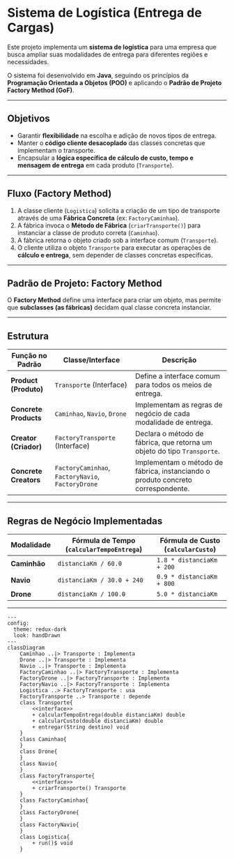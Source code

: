 # Sistema de Logística (Entrega de Cargas)

Este projeto implementa um **sistema de logística** para uma empresa que busca ampliar suas modalidades de entrega para diferentes regiões e necessidades.  

O sistema foi desenvolvido em **Java**, seguindo os princípios da **Programação Orientada a Objetos (POO)** e aplicando o **Padrão de Projeto Factory Method (GoF)**.

---

## Objetivos

- Garantir **flexibilidade** na escolha e adição de novos tipos de entrega.  
- Manter o **código cliente desacoplado** das classes concretas que implementam o transporte.  
- Encapsular a **lógica específica de cálculo de custo, tempo e mensagem de entrega** em cada produto (`Transporte`).  

---

## Fluxo (Factory Method)

1. A classe cliente (`Logistica`) solicita a criação de um tipo de transporte através de uma **Fábrica Concreta** (ex: `FactoryCaminhao`).  
2. A fábrica invoca o **Método de Fábrica** (`criarTransporte()`) para instanciar a classe de produto correta (`Caminhao`).  
3. A fábrica retorna o objeto criado sob a interface comum (`Transporte`).  
4. O cliente utiliza o objeto `Transporte` para executar as operações de **cálculo e entrega**, sem depender de classes concretas específicas.

---

## Padrão de Projeto: Factory Method

O **Factory Method** define uma interface para criar um objeto, mas permite que **subclasses (as fábricas)** decidam qual classe concreta instanciar.

---

## Estrutura

| Função no Padrão | Classe/Interface | Descrição |
|------------------|------------------|------------|
| **Product (Produto)** | `Transporte` (Interface) | Define a interface comum para todos os meios de entrega. |
| **Concrete Products** | `Caminhao`, `Navio`, `Drone` | Implementam as regras de negócio de cada modalidade de entrega. |
| **Creator (Criador)** | `FactoryTransporte` (Interface) | Declara o método de fábrica, que retorna um objeto do tipo `Transporte`. |
| **Concrete Creators** | `FactoryCaminhao`, `FactoryNavio`, `FactoryDrone` | Implementam o método de fábrica, instanciando o produto concreto correspondente. |

---

## Regras de Negócio Implementadas

| Modalidade | Fórmula de Tempo (`calcularTempoEntrega`) | Fórmula de Custo (`calcularCusto`) |
|-------------|-------------------------------------------|------------------------------------|
| **Caminhão** | `distanciaKm / 60.0` | `1.8 * distanciaKm + 200` |
| **Navio** | `distanciaKm / 30.0 + 240` | `0.9 * distanciaKm + 800` |
| **Drone** | `distanciaKm / 100.0` | `5.0 * distanciaKm` |

---
```mermaid
---
config:
  theme: redux-dark
  look: handDrawn
---
classDiagram
    Caminhao ..|> Transporte : Implementa
    Drone ..|> Transporte : Implementa
    Navio ..|> Transporte : Implementa
    FactoryCaminhao ..|> FactoryTransporte : Implementa
    FactoryDrone ..|> FactoryTransporte : Implementa
    FactoryNavio ..|> FactoryTransporte : Implementa
    Logistica ..> FactoryTransporte : usa
    FactoryTransporte ..> Transporte : depende
    class Transporte{
        <<interface>>
        + calcularTempoEntrega(double distanciaKm) double
        + calcularCusto(double distanciaKm) double
        + entregar(String destino) void
    }
    class Caminhao{
    }
    class Drone{
    }
    class Navio{
    }
    class FactoryTransporte{
        <<interface>>
        + criarTransporte() Transporte
    }
    class FactoryCaminhao{
    }
    class FactoryDrone{
    }
    class FactoryNavio{
    }
    class Logistica{
        + run()$ void
    }
```
